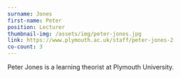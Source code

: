 ```yaml
---
surname: Jones
first-name: Peter
position: Lecturer
thumbnail-img: /assets/img/peter-jones.jpg
link: https://www.plymouth.ac.uk/staff/peter-jones-2
co-count: 3
---
```


Peter Jones is a learning theorist at Plymouth University. 






